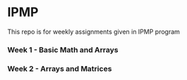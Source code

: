 # IPMP
This repo is for weekly assignments given in IPMP program

### Week 1 - Basic Math and Arrays
### Week 2 - Arrays and Matrices
